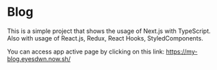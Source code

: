 # Blog 

This is a simple project that shows the usage of Next.js with TypeScript.
Also with usage of React.js, Redux, React Hooks, StyledComponents.

You can access app active page by clicking on this link:
https://my-blog.eyesdwn.now.sh/


